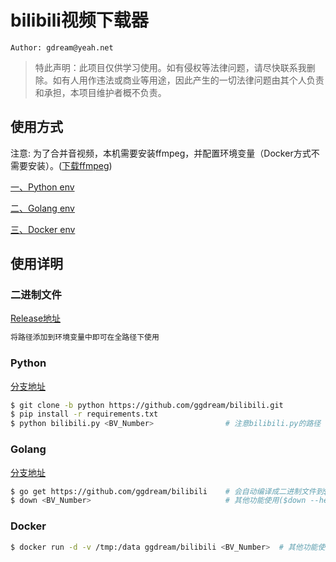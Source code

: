 # bilibili视频下载器
~~~shell script
Author: gdream@yeah.net
~~~
> 特此声明：此项目仅供学习使用。如有侵权等法律问题，请尽快联系我删除。如有人用作违法或商业等用途，因此产生的一切法律问题由其个人负责和承担，本项目维护者概不负责。



## 使用方式
注意: 为了合并音视频，本机需要安装ffmpeg，并配置环境变量（Docker方式不需要安装）。([下载ffmpeg](https://ffmpeg.org/download.html))

[一、Python env](###python)

[二、Golang env](###golang)

[三、Docker env](###docker)



## 使用详明
### 二进制文件
[Release地址](https://github.com/ggdream/bilibili/releases)
~~~sh
将路径添加到环境变量中即可在全路径下使用
~~~

### Python
[分支地址](https://github.com/ggdream/bilibili/tree/python)
~~~sh
$ git clone -b python https://github.com/ggdream/bilibili.git
$ pip install -r requirements.txt
$ python bilibili.py <BV_Number>                # 注意bilibili.py的路径
~~~

### Golang
[分支地址](https://github.com/ggdream/bilibili/tree/golang)
~~~sh
$ go get https://github.com/ggdream/bilibili    # 会自动编译成二进制文件到$GOBIN下
$ down <BV_Number>                              # 其他功能使用($down --help)查看帮助
~~~

### Docker
~~~sh
$ docker run -d -v /tmp:/data ggdream/bilibili <BV_Number>  # 其他功能使用($down --help)查看帮助
~~~
